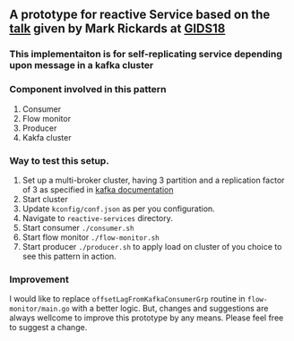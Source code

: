 ## A prototype for reactive Service based on the [talk](https://github.com/wmr513/reactive) given by Mark Rickards at [GIDS18](http://www.developermarch.com/developersummit/presentations.html#devops17)

### This implementaiton is for self-replicating service depending upon message in a kafka cluster

### Component involved in this pattern
1. Consumer
2. Flow monitor
3. Producer
4. Kakfa cluster

### Way to test this setup.
1. Set up a multi-broker cluster, having 3 partition and a replication factor of 3 as specified in [kafka documentation](https://kafka.apache.org/quickstart#quickstart_multibroker)
2. Start cluster
3. Update `kconfig/conf.json` as per you configuration.
4. Navigate to `reactive-services` directory.
5. Start consumer `./consumer.sh`
6. Start flow monitor `./flow-monitor.sh`
7. Start producer `./producer.sh` to apply load on cluster of you choice to see this pattern in action.


### Improvement
I would like to replace `offsetLagFromKafkaConsumerGrp` routine in `flow-monitor/main.go` with a better logic. But, changes and suggestions are always wellcome to improve this prototype by any means. Please feel free to suggest a change.